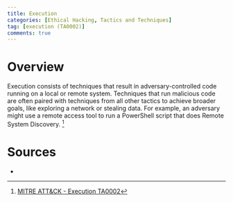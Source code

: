 ```yaml
---
title: Execution
categories: [Ethical Hacking, Tactics and Techniques]
tag: [execution (TA0002)]
comments: true
---
```


# Overview

Execution consists of techniques that result in adversary-controlled code running on a local or remote system. Techniques that run malicious code are often paired with techniques from all other tactics to achieve broader goals, like exploring a network or stealing data. For example, an adversary might use a remote access tool to run a PowerShell script that does Remote System Discovery. [^1]

# Sources
- [^1]: [MITRE ATT&CK - Execution TA0002](https://attack.mitre.org/tactics/TA0002/)